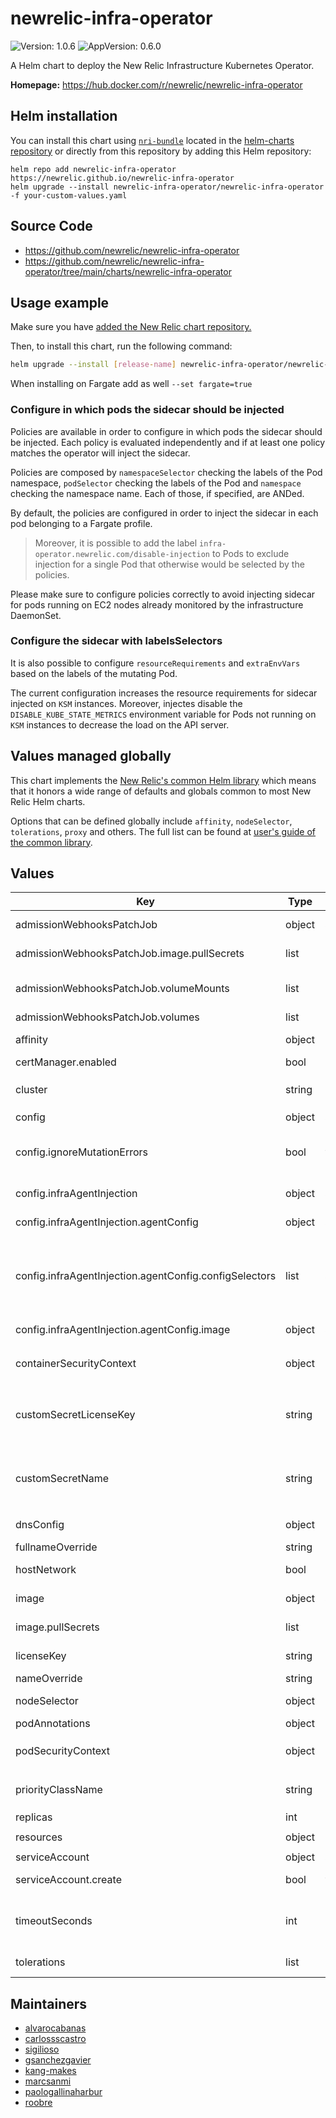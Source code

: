 # newrelic-infra-operator

![Version: 1.0.6](https://img.shields.io/badge/Version-1.0.6-informational?style=flat-square) ![AppVersion: 0.6.0](https://img.shields.io/badge/AppVersion-0.6.0-informational?style=flat-square)

A Helm chart to deploy the New Relic Infrastructure Kubernetes Operator.

**Homepage:** <https://hub.docker.com/r/newrelic/newrelic-infra-operator>

## Helm installation

You can install this chart using [`nri-bundle`](https://github.com/newrelic/helm-charts/tree/master/charts/nri-bundle) located in the
[helm-charts repository](https://github.com/newrelic/helm-charts) or directly from this repository by adding this Helm repository:

```shell
helm repo add newrelic-infra-operator https://newrelic.github.io/newrelic-infra-operator
helm upgrade --install newrelic-infra-operator/newrelic-infra-operator -f your-custom-values.yaml
```

## Source Code

* <https://github.com/newrelic/newrelic-infra-operator>
* <https://github.com/newrelic/newrelic-infra-operator/tree/main/charts/newrelic-infra-operator>

## Usage example

Make sure you have [added the New Relic chart repository.](../../README.md#install)

Then, to install this chart, run the following command:

```sh
helm upgrade --install [release-name] newrelic-infra-operator/newrelic-infra-operator --set cluster=my_cluster_name --set licenseKey [your-license-key]
```

When installing on Fargate add as well `--set fargate=true`

### Configure in which pods the sidecar should be injected

Policies are available in order to configure in which pods the sidecar should be injected.
Each policy is evaluated independently and if at least one policy matches the operator will inject the sidecar.

Policies are composed by `namespaceSelector` checking the labels of the Pod namespace, `podSelector` checking
the labels of the Pod and `namespace` checking the namespace name. Each of those, if specified, are ANDed.

By default, the policies are configured in order to inject the sidecar in each pod belonging to a Fargate profile.

> Moreover, it is possible to add the label `infra-operator.newrelic.com/disable-injection` to Pods to exclude injection
for a single Pod that otherwise would be selected by the policies.

Please make sure to configure policies correctly to avoid injecting sidecar for pods running on EC2 nodes
already monitored by the infrastructure DaemonSet.

### Configure the sidecar with labelsSelectors

It is also possible to configure `resourceRequirements` and `extraEnvVars` based on the labels of the mutating Pod.

The current configuration increases the resource requirements for sidecar injected on `KSM` instances. Moreover,
injectes disable the `DISABLE_KUBE_STATE_METRICS` environment variable for Pods not running on `KSM` instances
to decrease the load on the API server.

## Values managed globally

This chart implements the [New Relic's common Helm library](https://github.com/newrelic/helm-charts/tree/master/library/common-library) which
means that it honors a wide range of defaults and globals common to most New Relic Helm charts.

Options that can be defined globally include `affinity`, `nodeSelector`, `tolerations`, `proxy` and others. The full list can be found at
[user's guide of the common library](https://github.com/newrelic/helm-charts/blob/master/library/common-library/README.md).

## Values

| Key | Type | Default | Description |
|-----|------|---------|-------------|
| admissionWebhooksPatchJob | object | See `values.yaml` | Image used to create certificates and inject them to the admission webhook |
| admissionWebhooksPatchJob.image.pullSecrets | list | `[]` | The secrets that are needed to pull images from a custom registry. |
| admissionWebhooksPatchJob.volumeMounts | list | `[]` | Volume mounts to add to the job, you might want to mount tmp if Pod Security Policies. Enforce a read-only root. |
| admissionWebhooksPatchJob.volumes | list | `[]` | Volumes to add to the job container. |
| affinity | object | `{}` | Sets pod/node affinities. Can be configured also with `global.affinity` |
| certManager.enabled | bool | `false` | Use cert manager for webhook certs |
| cluster | string | `""` | Name of the Kubernetes cluster monitored. Mandatory. Can be configured also with `global.cluster` |
| config | object | See `values.yaml` | Operator configuration |
| config.ignoreMutationErrors | bool | `true` | IgnoreMutationErrors instruments the operator to ignore injection error instead of failing. If set to false errors of the injection could block the creation of pods. |
| config.infraAgentInjection | object | See `values.yaml` | configuration of the sidecar injection webhook |
| config.infraAgentInjection.agentConfig | object | See `values.yaml` | agentConfig contains the configuration for the container agent injected |
| config.infraAgentInjection.agentConfig.configSelectors | list | See `values.yaml` | configSelectors is the way to configure resource requirements and extra envVars of the injected sidecar container. When mutating it will be applied the first configuration having the labelSelector matching with the mutating pod. |
| config.infraAgentInjection.agentConfig.image | object | See `values.yaml` | Image of the infrastructure agent to be injected. |
| containerSecurityContext | object | `{}` | Sets security context (at container level). Can be configured also with `global.containerSecurityContext` |
| customSecretLicenseKey | string | `""` | In case you don't want to have the license key in you values, this allows you to point to which secret key is the license key located. Can be configured also with `global.customSecretLicenseKey` |
| customSecretName | string | `""` | In case you don't want to have the license key in you values, this allows you to point to a user created secret to get the key from there. Can be configured also with `global.customSecretName` |
| dnsConfig | object | `{}` | Sets pod's dnsConfig. Can be configured also with `global.dnsConfig` |
| fullnameOverride | string | `""` | Override the full name of the release |
| hostNetwork | bool | `false` | Sets pod's hostNetwork. Can be configured also with `global.hostNetwork` |
| image | object | See `values.yaml` | Image for the New Relic Infrastructure Operator |
| image.pullSecrets | list | `[]` | The secrets that are needed to pull images from a custom registry. |
| licenseKey | string | `""` | This set this license key to use. Can be configured also with `global.licenseKey` |
| nameOverride | string | `""` | Override the name of the chart |
| nodeSelector | object | `{}` | Sets pod's node selector. Can be configured also with `global.nodeSelector` |
| podAnnotations | object | `{}` | Annotations to add to the pod. |
| podSecurityContext | object | `{"fsGroup":1001,"runAsGroup":1001,"runAsUser":1001}` | Sets security context (at pod level). Can be configured also with `global.podSecurityContext` |
| priorityClassName | string | `""` | Sets pod's priorityClassName. Can be configured also with `global.priorityClassName` |
| replicas | int | `1` |  |
| resources | object | `{"limits":{"memory":"80M"},"requests":{"cpu":"100m","memory":"30M"}}` | Resources available for this pod |
| serviceAccount | object | See `values.yaml` | Settings controlling ServiceAccount creation |
| serviceAccount.create | bool | `true` | Specifies whether a ServiceAccount should be created |
| timeoutSeconds | int | `28` | Webhook timeout Ref: https://kubernetes.io/docs/reference/access-authn-authz/extensible-admission-controllers/#timeouts |
| tolerations | list | `[]` | Sets pod's tolerations to node taints. Can be configured also with `global.tolerations` |

## Maintainers

* [alvarocabanas](https://github.com/alvarocabanas)
* [carlossscastro](https://github.com/carlossscastro)
* [sigilioso](https://github.com/sigilioso)
* [gsanchezgavier](https://github.com/gsanchezgavier)
* [kang-makes](https://github.com/kang-makes)
* [marcsanmi](https://github.com/marcsanmi)
* [paologallinaharbur](https://github.com/paologallinaharbur)
* [roobre](https://github.com/roobre)
